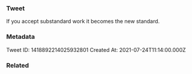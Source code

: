 ### Tweet
If you accept substandard work it becomes the new standard.

### Metadata
Tweet ID: 1418892214025932801
Created At: 2021-07-24T11:14:00.000Z

### Related

